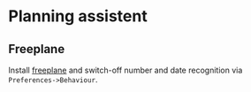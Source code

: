 Planning assistent
==================

## Freeplane

Install [freeplane](http://freeplane.sourceforge.net/wiki/index.php/Main_Page) and switch-off number and date recognition via `Preferences->Behaviour`.
